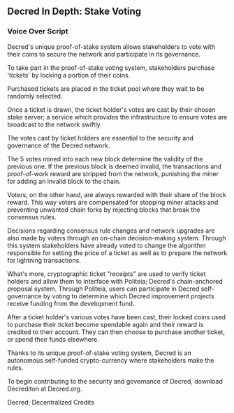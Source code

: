 ## Decred In Depth: Stake Voting
### Voice Over Script

Decred's unique proof-of-stake system allows stakeholders to vote with their coins to secure the network and participate in its governance.

To take part in the proof-of-stake voting system, stakeholders purchase 'tickets' by locking a portion of their coins. 

Purchased tickets are placed in the ticket pool where they wait to be randomly selected.

Once a ticket is drawn, the ticket holder's votes are cast by their chosen stake server; a service which provides the infrastructure to ensure votes are broadcast to the network swiftly.

The votes cast by ticket holders are essential to the security and governance of the Decred network. 

The 5 votes mined into each new block determine the validity of the previous one. If the previous block is deemed invalid, the transactions and proof-of-work reward are stripped from the network, punishing the miner for adding an invalid block to the chain. 

Voters, on the other hand, are always rewarded with their share of the block reward. This way voters are compensated for stopping miner attacks and preventing unwanted chain forks by rejecting blocks that break the consensus rules.

Decisions regarding consensus rule changes and network upgrades are also made by voters through an on-chain decision-making system. Through this system stakeholders have already voted to change the algorithm responsible for setting the price of a ticket as well as to prepare the network for lightning transactions. 

What's more, cryptographic ticket "receipts" are used to verify ticket holders and allow them to interface with Politeia; Decred's chain-anchored proposal system. Through Politeia, users can participate in Decred self-governance by voting to determine which Decred improvement projects receive funding from the development fund.

After a ticket holder's various votes have been cast, their locked coins used to purchase their ticket become spendable again and their reward is credited to their account. They can then choose to purchase another ticket, or spend their funds elsewhere.

Thanks to its unique proof-of-stake voting system, Decred is an autonomous self-funded crypto-currency where stakeholders make the rules.

To begin contributing to the security and governance of Decred, download Decrediton at Decred.org.

Decred; Decentralized Credits
